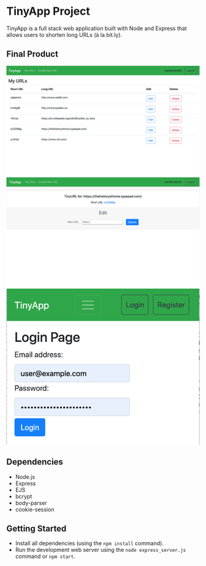 # TinyApp Project

TinyApp is a full stack web application built with Node and Express that allows users to shorten long URLs (à la bit.ly).

## Final Product

![Main URL display page for current user](https://github.com/Matduro/tinyapp/blob/main/docs/urlsPage.png)
![Long URl modification && shortURL link rediction page](https://github.com/Matduro/tinyapp/blob/main/docs/editRedirectPage.png)
![Compressed view](https://github.com/Matduro/tinyapp/blob/main/docs/compressedPage.png)

## Dependencies

- Node.js
- Express
- EJS
- bcrypt
- body-parser
- cookie-session

## Getting Started

- Install all dependencies (using the `npm install` command).
- Run the development web server using the `node express_server.js` command or `npm start`.
